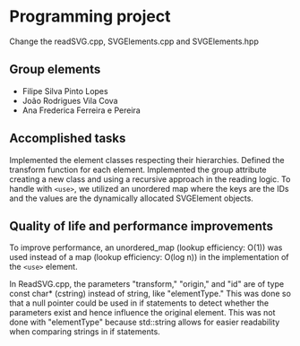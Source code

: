 
# Programming project

Change the readSVG.cpp, SVGElements.cpp and SVGElements.hpp

## Group elements

- Filipe Silva Pinto Lopes
- João Rodrigues Vila Cova
- Ana Frederica Ferreira e Pereira


## Accomplished tasks

Implemented the element classes respecting their hierarchies.
Defined the transform function for each element.
Implemented the group attribute creating a new class and using a recursive approach in the reading logic.
To handle with `<use>`, we utilized an unordered map where the keys are the IDs and the values are the dynamically allocated SVGElement objects.

## Quality of life and performance improvements

To improve performance, an unordered_map (lookup efficiency: O(1)) was used instead of a map (lookup efficiency: O(log n)) in the implementation of the `<use>` element.

In ReadSVG.cpp, the parameters "transform," "origin," and "id" are of type const char* (cstring) instead of string, like "elementType." This was done so that a null pointer could be used in if statements to detect whether the parameters exist and hence influence the original element. This was not done with "elementType" because std::string allows for easier readability when comparing strings in if statements.
